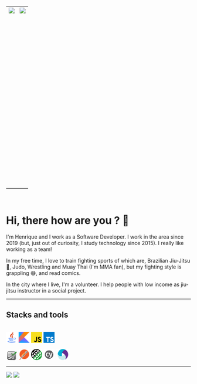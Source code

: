   <table>
    <tr>
        <td>
            <img height="490px" align="left" src="https://github-readme-stats.vercel.app/api?username=detowhey&show_icons=true&theme=tokyonight"/>
        </td>
        <td>
            <img height="490px" align="left" src="https://github-readme-stats.vercel.app/api/top-langs/?username=detowhey&layout=compact&hide=html,css&theme=tokyonight" />
        </td>
    </tr>   
  </table>
<br>

  # Hi, there how are you ? 👋
  
  I'm Henrique and I work as a Software Developer. I work in the area since 2019 (but, just out of curiosity, I study technology since 2015). I really like working as a team!

In my free time, I love to train fighting sports of which are, Brazilian Jiu-Jitsu 👘, Judo, Wrestling and Muay Thai (I'm MMA fan), but my fighting style is grappling 😅, and read comics.

In the city where I live, I'm a volunteer. I help people with low income as jiu-jitsu instructor in a social project.

----------------------------
## Stacks and tools
<br>
<div style="display: inline_block">
  <img src="img/java.png" width="30" height="30"> <img src="img/kotlin.png" width="30" height="30"> <img src="img/javascript.png" width="30" height="30"> <img src="img/typescript.png" width="30" height="30">

<br>

  <img src="img/selenium.png" width="30"> <img src="img/postman.png" width="30" height="30" > <img src="img/restassured.png" width="30" height="30"> <img src="img/cypress.png" width="30" height="30"/> <img src="img/appium.png" width="38" height="30">

----------------------------  
  <a href = "mailto:henriquefr.almeida@gmail.com"><img src="https://img.shields.io/badge/-Gmail-%23333?style=for-the-badge&logo=gmail&logoColor=white" target="_blank"></a>
  <a href="https://www.linkedin.com/in/henrique-almeida-2bb60a196/" target="_blank"><img src="https://img.shields.io/badge/-LinkedIn-%230077B5?style=for-the-badge&logo=linkedin&logoColor=white" target="_blank"></a> 
</div>
